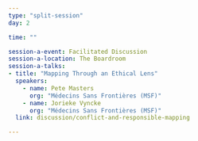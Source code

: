 ```yaml
---
type: "split-session"
day: 2

time: ""

session-a-event: Facilitated Discussion
session-a-location: The Boardroom
session-a-talks:
- title: "Mapping Through an Ethical Lens"
  speakers:
    - name: Pete Masters
      org: "Médecins Sans Frontières (MSF)"
    - name: Jorieke Vyncke
      org: "Médecins Sans Frontières (MSF)"
  link: discussion/conflict-and-responsible-mapping

---
```

